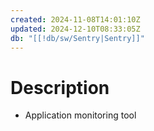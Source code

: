 ```yaml
---
created: 2024-11-08T14:01:10Z
updated: 2024-12-10T08:33:05Z
db: "[[!db/sw/Sentry|Sentry]]"
---
```

# Description
- Application monitoring tool